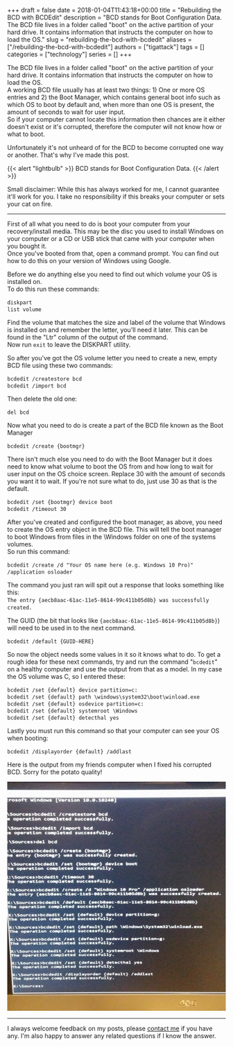 +++
draft = false
date = 2018-01-04T11:43:18+00:00
title = "Rebuilding the BCD with BCDEdit"
description = "BCD stands for Boot Configuration Data. The BCD file lives in a folder called \"boot\" on the active partition of your hard drive. It contains information that instructs the computer on how to load the OS."
slug = "rebuilding-the-bcd-with-bcdedit"
aliases = ["/rebuilding-the-bcd-with-bcdedit"]
authors = ["tigattack"]
tags = []
categories = ["technology"]
series = []
+++

The BCD file lives in a folder called "boot" on the active partition of your hard drive. It contains information that instructs the computer on how to load the OS.  
A working BCD file usually has at least two things: 1) One or more OS entries and 2) the Boot Manager, which contains general boot info such as which OS to boot by default and, when more than one OS is present,
the amount of seconds to wait for user input.  
So if your computer cannot locate this information then chances are it either doesn't exist or it's corrupted, therefore the computer will not know how or what to boot.

Unfortunately it's not unheard of for the BCD to become corrupted one way or another. That's why I've made this post.

{{< alert "lightbulb" >}}
BCD stands for Boot Configuration Data.
{{< /alert >}}

Small disclaimer: While this has always worked for me, I cannot guarantee it'll work for you. I take no responsibility if this breaks your computer or sets your cat on fire.

---

First of all what you need to do is boot your computer from your recovery/install media. This may be the disc you used to install Windows on your computer or a CD or USB stick that came with your computer when you bought it.  
Once you've booted from that, open a command prompt. You can find out how to do this on your version of Windows using Google.

Before we do anything else you need to find out which volume your OS is installed on.  
To do this run these commands:

```shell
diskpart
list volume
```

Find the volume that matches the size and label of the volume that Windows is installed on and remember the letter, you'll need it later.
This can be found in the "Ltr" column of the output of the command.  
Now run `exit` to leave the DISKPART utility.

So after you've got the OS volume letter you need to create a new, empty BCD file using these two commands:

```shell
bcdedit /createstore bcd
bcdedit /import bcd
```

Then delete the old one:

```shell
del bcd
```

Now what you need to do is create a part of the BCD file known as the Boot Manager

```shell
bcdedit /create {bootmgr}
```

There isn't much else you need to do with the Boot Manager but it does need to know what volume to boot the OS from and how long to wait for user input on the OS choice screen. Replace 30 with the amount of seconds you want it to wait. If you're not sure what to do, just use 30 as that is the default.

```shell
bcdedit /set {bootmgr} device boot
bcdedit /timeout 30
```

After you've created and configured the boot manager, as above, you need to create the OS entry object in the BCD file. This will tell the boot manager to boot Windows from files in the \Windows folder on one of the systems volumes.  
So run this command:

```shell
bcdedit /create /d "Your OS name here (e.g. Windows 10 Pro)" /application osloader
```

The command you just ran will spit out a response that looks something like this:  
`The entry {aecb8aac-61ac-11e5-8614-99c411b05d8b} was successfully created.`

The GUID (the bit that looks like
`{aecb8aac-61ac-11e5-8614-99c411b05d8b}`) will need to be used in to the next command.

```shell
bcdedit /default {GUID-HERE}
```

So now the object needs some values in it so it knows what to do. To get a rough idea for these next commands, try and run the command "`bcdedit`" on a healthy computer and use the output from that as a model. In my case the OS volume was C, so I entered these:

```shell
bcdedit /set {default} device partition=c:
bcdedit /set {default} path \windows\system32\boot\winload.exe
bcdedit /set {default} osdevice partition=c:
bcdedit /set {default} systemroot \Windows
bcdedit /set {default} detecthal yes
```

Lastly you must run this command so that your computer can see your OS when booting:

```shell
bcdedit /displayorder {default} /addlast
```

Here is the output from my friends computer when I fixed his corrupted BCD. Sorry for the potato quality!  

![Windows-10-Pro-New-BCD](7b136f2c24e105d14bd17aff877d37b5.png)

---

I always welcome feedback on my posts, please [contact me](/contact) if you have any. I'm also happy to answer any related questions if I know the answer.
